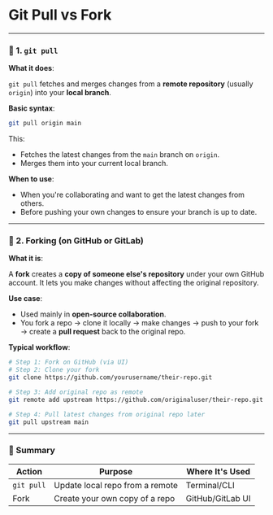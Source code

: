 # Git Pull vs Fork

---

### 🔁 1. `git pull`

**What it does**:

`git pull` fetches and merges changes from a **remote repository** (usually `origin`) into your **local branch**.

**Basic syntax**:

```bash
git pull origin main

```

This:

- Fetches the latest changes from the `main` branch on `origin`.
- Merges them into your current local branch.

**When to use**:

- When you're collaborating and want to get the latest changes from others.
- Before pushing your own changes to ensure your branch is up to date.

---

### 🍴 2. Forking (on GitHub or GitLab)

**What it is**:

A **fork** creates a **copy of someone else's repository** under your own GitHub account. It lets you make changes without affecting the original repository.

**Use case**:

- Used mainly in **open-source collaboration**.
- You fork a repo → clone it locally → make changes → push to your fork → create a **pull request** back to the original repo.

**Typical workflow**:

```bash
# Step 1: Fork on GitHub (via UI)
# Step 2: Clone your fork
git clone https://github.com/yourusername/their-repo.git

# Step 3: Add original repo as remote
git remote add upstream https://github.com/originaluser/their-repo.git

# Step 4: Pull latest changes from original repo later
git pull upstream main

```

---

### 🧠 Summary

| Action | Purpose | Where It's Used |
| --- | --- | --- |
| `git pull` | Update local repo from a remote | Terminal/CLI |
| Fork | Create your own copy of a repo | GitHub/GitLab UI |